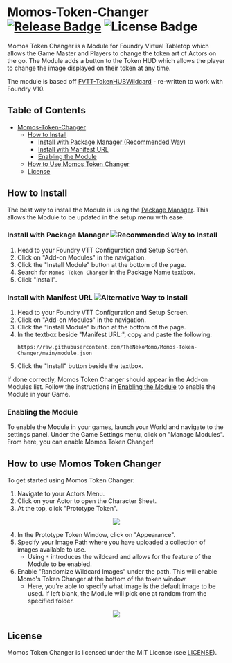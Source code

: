 # Momos-Token-Changer [![Release Badge](https://img.shields.io/github/v/release/TheNekoMomo/Momos-Token-Changer)](https://github.com/TheNekoMomo/Momos-Token-Changer/releases) ![License Badge](https://img.shields.io/github/license/TheNekoMomo/Momos-Token-Changer)

Momos Token Changer is a Module for Foundry Virtual Tabletop which allows the Game Master and Players to change the token art of Actors on the go. The Module adds a button to the Token HUD which allows the player to change the image displayed on their token at any time.

The module is based off [FVTT-TokenHUBWildcard](https://github.com/javieros105/FVTT-TokenHUDWildcard) - re-written to work with Foundry V10.

## Table of Contents

* [Momos-Token-Changer](#momos-token-changer-release-badge-license-badge)
  * [How to Install](#how-to-install)
    * [Install with Package Manager (Recommended Way)](#install-with-package-manager-)
    * [Install with Manifest URL](#install-with-manifest-url-)
    * [Enabling the Module](#enabling-the-module)
  * [How to Use Momos Token Changer](#how-to-use-momos-token-changer)
  * [License](#license)

## How to Install
The best way to install the Module is using the [Package Manager](#install-with-package-manager-recommended-way-to-install). This allows the Module to be updated in the setup menu with ease.

### Install with Package Manager ![Recommended Way to Install](https://img.shields.io/badge/-Recommended%20Way-blue)

1. Head to your Foundry VTT Configuration and Setup Screen.
2. Click on "Add-on Modules" in the navigation.
3. Click the "Install Module" button at the bottom of the page.
4. Search for ```Momos Token Changer``` in the Package Name textbox.
5. Click "Install".

### Install with Manifest URL ![Alternative Way to Install](https://img.shields.io/badge/-Alternative%20Way-orange)

1. Head to your Foundry VTT Configuration and Setup Screen.
2. Click on "Add-on Modules" in the navigation.
3. Click the "Install Module" button at the bottom of the page.
4. In the textbox beside "Manifest URL:", copy and paste the following:
    ```TEXT
    https://raw.githubusercontent.com/TheNekoMomo/Momos-Token-Changer/main/module.json
    ```
5. Click the "Install" button beside the textbox.
 
If done correctly, Momos Token Changer should appear in the Add-on Modules list. Follow the instructions in [Enabling the Module](#enabling-the-module) to enable the Module in your Game.


### Enabling the Module

To enable the Module in your games, launch your World and navigate to the settings panel. Under the Game Settings menu, click on "Manage Modules". From here, you can enable Momos Token Changer!

## How to use Momos Token Changer

To get started using Momos Token Changer:
1. Navigate to your Actors Menu.
2. Click on your Actor to open the Character Sheet.
3. At the top, click "Prototype Token".

<p align="center">
  <img src="https://i.imgur.com/dFLvvaQ.png" />
</p>

4. In the Prototype Token Window, click on "Appearance".
5. Specify your Image Path where you have uploaded a collection of images available to use.
    - Using ```*``` introduces the wildcard and allows for the feature of the Module to be enabled.
6. Enable "Randomize Wildcard Images" under the path. This will enable Momo's Token Changer at the bottom of the token window.
    - Here, you're able to specify what image is the default image to be used. If left blank, the Module will pick one at random from the specified folder.

<p align="center">
  <img src="https://i.imgur.com/F2jQssC.png" />
</p>


## License
Momos Token Changer is licensed under the MIT License (see [LICENSE](LICENSE)).